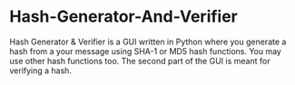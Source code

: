 # Hash-Generator-And-Verifier
Hash Generator &amp; Verifier is a GUI written in Python where you generate a hash from a your message using SHA-1 or MD5 hash functions. You may use other hash functions too. The second part of the GUI is meant for verifying a hash.

